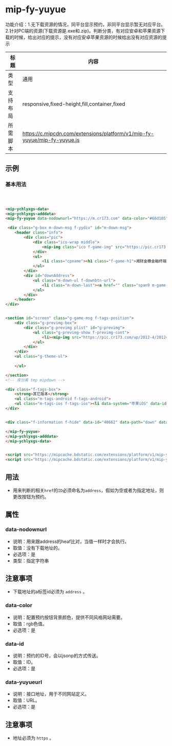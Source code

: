 # mip-fy-yuyue
功能介绍：1.无下载资源的情况，同平台显示预约，非同平台显示暂无对应平台。2.针对PC端的资源(下载资源是.exe和.zip)。判断分类，有对应安卓和苹果资源下载的时候，给出对应的提示，没有对应安卓苹果资源的时候给出没有对应资源的提示


标题|内容
----|----
类型|通用
支持布局|responsive,fixed-height,fill,container,fixed
所需脚本|https://c.mipcdn.com/extensions/platform/v1/mip-fy-yuyue/mip-fy-yuyue.js
## 示例

### 基本用法
```html



<mip-ychlyxgs-data>
<mip-ychlyxgs-adddata>
<mip-fy-yuyue data-nodownurl="https://m.cr173.com" data-color="#66d105" data-id="208071" data-yuyueurl="https://www.cr173.com">

 <div class="g-box m-down-msg f-yydiv" id="m-down-msg">
    <header class="info">
        <div class="pic">
            <div class="ico-wrap middle">
                <mip-img class="ico f-game-img" src="https://pic.cr173.com/up/2012-4/201245161434.jpg!100_100" alt="湘财金穗金融终端"></mip-img>
            </div>
            <ul>
                <li class="cpname"><h1 class="f-game-h1">湘财金穗金融终端<span>V8.18.0.16912 官方最新版</span></h1></li><li class="type"><b>大小：<span class="f-game-size">70.0M</span></b><b>更新：2018-04-24</b></li><li class="ver" >V8.18.0.16912 官方最新版</li><li class="type"><b>类别：<a href="https://m.cr173.com/x/catalogid/52/0/0/">股票证券</a></b><b class="f-tags-system">系统：WinAll, WinXP, Win7</b></li>
            </ul>
        </div>
        <div id="downAddress">
            <ul class="m-down-ul f-downbtn-url">
                <li class="m-down-last"><a href="" class="span9 m-game-down down f-eject-btn" data-flag="downbtn" id="address">点击下载</a></li>
            </ul>
        </div>
    </header>
</div>


<section id="screen" class="g-game-msg f-tags-position">
    <div class="g-previmg-box">
        <div class="g-previmg plist" id="g-previmg">
            <ul class="g-previmg-show f-previmg-cont">
                <li><mip-img src="https://pic.cr173.com/up/2012-4/201245161042.jpg!320_500" popup></mip-img></li><li><mip-img src="https://pic.cr173.com/up/2012-4/201245161034.jpg!320_500" popup></mip-img></li><li><mip-img src="https://pic.cr173.com/up/2012-4/201245161025.jpg!320_500" popup></mip-img></li><li><mip-img src="https://pic.cr173.com/up/2012-4/201245161010.jpg!320_500" popup></mip-img></li><li><mip-img src="https://pic.cr173.com/up/2012-4/201245161153.jpg!320_500" popup></mip-img></li>
            </ul>
        </div>
    </div>
    <ul class="g-theme-ul">
    
    </ul>

</section>
<!-- 库分离 tmp mipdown -->

<div class="f-tags-box">
    <strong>其它版本</strong>    
    <ul class="m-tags-android f-tags-android">                           <li data-system="Android" data-id="212066" data-size="2.4M"><a href="https://m.cr173.com/x/212066"><i></i><p>湘财股掌乐客户端V6.10 官方安卓版</p><b>下载</b></a></li>                <li data-system="Android" data-id="219784" data-size="23.8M"><a href="https://m.cr173.com/x/219784"><i></i><p>湘财手机自助开户3.4.5 官方安卓版</p><b>下载</b></a></li>                <li data-system="Android" data-id="40668" data-size="26.4M"><a href="https://m.cr173.com/x/40668"><i></i><p>湘财证券手机版V1.4.0 安卓手机版</p><b>下载</b></a></li>                <li data-system="Android" data-id="96300" data-size="2.5M"><a href="https://m.cr173.com/x/96300"><i></i><p>湘财证券掌股乐6.15 官方安卓版</p><b>下载</b></a></li>                    </ul>
    <ul class="m-tags-ios f-tags-ios"><li data-system="苹果iOS" data-id="212046" data-size="35.8M"><a href="https://m.cr173.com/x/212046"><i></i><p>湘财股掌乐手机版V2.74 官方ios版</p><b>下载</b></a></li><li data-system="苹果iOS" data-id="328011" data-size="113M"><a href="https://m.cr173.com/x/328011"><i></i><p>湘财证券ios官方版v1.2.1 iphone最新版</p><b>下载</b></a></li><li data-system="苹果iOS" data-id="328050" data-size="13.3M"><a href="https://m.cr173.com/x/328050"><i></i><p>湘财自助开户ios版v3.5iphone最新版</p><b>下载</b></a></li>     </ul>
</div>


<div class="f-information f-hide" data-id="40662" data-path="down" data-categroyId="52" data-rootid="8" data-commendid="0" data-system="WinAll, WinXP, Win7" data-ppaddress="" data-ismoney="0" data-CommentTpye="0" data-Username="cr_wh" data-Type="0" data-DateTime="2012/4/5" data-comid="0" data-phpurl="1"></div>

</mip-fy-yuyue>
</mip-ychlyxgs-adddata>
</mip-ychlyxgs-data>


<script src="https://mipcache.bdstatic.com/extensions/platform/v1/mip-ychlyxgs-data/mip-ychlyxgs-data.js"></script>
<script src="https://mipcache.bdstatic.com/extensions/platform/v1/mip-ychlyxgs-adddata/mip-ychlyxgs-adddata.js"></script>

```
## 用法
- 用来判断的相关`href`的`ID`必须命名为`address`，假如为空或者为指定地址，则更改按钮为预约。


## 属性

###  data-nodownurl
- 说明：用来跟address的heaf比对，当值一样时才会执行。
- 取值：没有下载地址的。
- 必选项：是
- 类型：指定字符串

## 注意事项

- 下载地址的a标签id必须为 `address` 。

###  data-color
- 说明：配置预约按钮背景颜色，提供不同风格网站需要。
- 取值：rgb色值。
- 必选项：是

###  data-id
- 说明：预约的ID号，会以jsonp的方式传送。
- 取值：ID。
- 必选项：是

###  data-yuyueurl
- 说明：接口地址，用于不同网站定义。
- 取值：URL。
- 必选项：是

## 注意事项

- 地址必须为 `https` 。